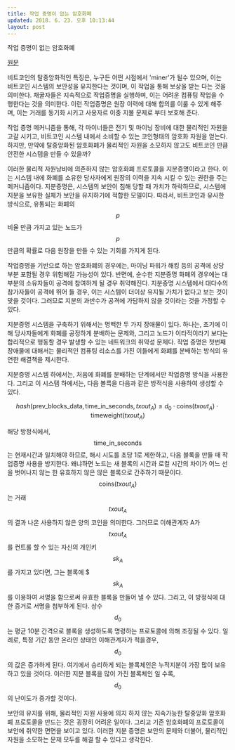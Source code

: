 ```yaml
---
title: 작업 증명이 없는 암호화폐
updated: 2018. 6. 23. 오후 10:13:44
layout: post
---
```


작업 증명이 없는 암호화폐

[원문](https://fc16.ifca.ai/bitcoin/papers/BGM16.pdf)

비트코인의 탈중앙화적인 특징은, 누구든 어떤 시점에서 'miner'가 될수 있으며, 이는 비트코인 시스템의 보안성을 유지한다는 것이며, 이 작업을 통해 보상을 받는 다는 것을 의미한다. 채굴자들은 지속적으로 작업증명을 실행하며, 이는 어려운 컴퓨팅 작업을 수행한다는 것을 의미한다. 이런 작업증명은 원장 이력에 대해 합의를 이룰 수 있게 해주며, 이는 거래를 동기화 시키고 사용자르 이중 지불 문제로 부터 보호해 준다.

작업 증명 메커니즘을 통해, 각 마이너들은 전기 및 마이닝 장비에 대한 물리적인 자원을 고갈 시키고, 비트코인 시스템 내에서 소비할 수 있는 코인형태의 암호화 자원을 얻는다. 하지만, 만약에 탈중앙화된 암호화폐가 물리적인 자원을 소모하지 않고도 비트코인 만큼 안전한 시스템을 만들 수 있을까?

이러한 물리적 자원낭비에 의존하지 않는 암호화폐 프로토콜을 지분증명이라고 한다. 이는 시스템 내에 화폐를 소유한 당사자에게 원장의 이력을 지속 시킬 수 있는 권한을 주는 메커니즘이다. 지분증명은, 시스템의 보안이 침해 당할 때 가치가 하락하므로, 시스템에 지분을 보유한 실체가 보안을 유지하기에 적합한 모델이다. 따라서, 비트코인과 유사한 방식으로, 유통되는 화폐의 $$p$$ 비율 만큼 가지고 있는 노드가 $$p$$ 만큼의 확률로 다음 원장을 만들 수 있는 기회를 가지게 된다.

작업증명을 기반으로 하는 암호화폐의 경우에는, 마이닝 파워가 해킹 등의 공격에 상당부분 포함될 경우 위험해질 가능성이 있다. 반면에, 순수한 지분증명 화폐의 경우에는 대부분의 소유자들이 공격에 참여하게 될 경우 취약해진다. 지분증명 시스템에서 대다수의 참가자들이 공격에 뛰어 들 경우, 이는 시스템이 더이상 유지될 가치가 없다고 보는 것이 맞을 것이다. 그러므로 지분의 과반수가 공격에 가담하지 않을 것이라는 것을 가정할 수 있다.

지분증명 시스템을 구축하기 위해서는 명백한 두 가지 장애물이 있다. 하나는, 초기에 이해 당사자들에게 화폐를 공정하게 분배하는 문제와, 그리고 노드가 이타적이라기 보다는 합리적으로 행동할 경우 발생할 수 있는 네트워크의 취약성 문제다. 작업 증명은 첫번째 장애물에 대해서는 물리적인 컴퓨팅 리소스를 가진 이들에게 화폐를 분배하는 방식의 유연한 해결책을 제시한다.

지분증명 시스템 하에서는, 처음에 화폐를 분배하는 단계에서만 작업증명 방식을 사용한다. 그리고 이 시스템 하에서는, 다음 볼륵을 다음과 같은 방적식을 사용하여 생성할 수 있다.

$$hash(\text{prev_blocks_data}, \text{time_in_seconds}, txout_A) \leq d_0 \cdot \text{coins}(txout_A) \cdot \text{timeweight}(txout_A) $$

해당 방정식에서, $$\text{time_in_seconds}$$는 현재시간과 일치해야 하므로, 해시 시도를 초당 1로 제한하고, 다음 블록을 만들 때 작업증명 사용을 방지한다. 왜냐하면 노드는 새 블록의 시간과 로컬 시간의 차이가 어느 선을 벗어나지 않는 한 유효하지 않은 않은 블록으로 간주하기 때문이다. $$\text{coins}(txout_A)$$는 거래 $${txout_A}$$의 결과 나온 사용하지 않은 양의 코인을 의미한다. 그러므로 이해관계자 A가 $$txout_A$$를 컨트롤 할 수 있는 자신의 개인키 $$sk_A$$를 가지고 있다면, 그는 블록에 $$$sk_A$$를 이용하여 서명을 함으로써 유효한 블록을 만들어 낼 수 있다. 그리고, 이 방정식에 대한 증거로 서명을 첨부하게 된다. 상수 $$d_0$$는 평균 10분 간격으로 블록을 생성하도록 명령하는 프로토콜에 의해 조정될 수 있다. 일례로, 특정 기간 동안 온라인 상태인 이해관계자가 적을경우, $$d_0$$의 값은 증가하게 된다. 여기에서 승리하게 되는 블록체인은 누적지분이 가장 많이 보유하고 있을 것이다. 이러한 지분 블록을 많이 가진 블록체인 일 수록, $$d_0$$의 난이도가 증가할 것이다.

보안의 유지를 위해, 물리적인 자원 사용에 의지 하지 않는 지속가능한 탈중앙화 암호화폐 프로토콜을 만드는 것은 굉장히 어려운 일이다. 그리고 기존 암호화폐의 프로토콜이 보안에 취약한 면면을 보이고 있다. 이러한 지분 증명은 보안의 문제와 더불어, 물리적인 자원을 소모하는 문제 모두를 해결 할 수 있다고 생각한다.
